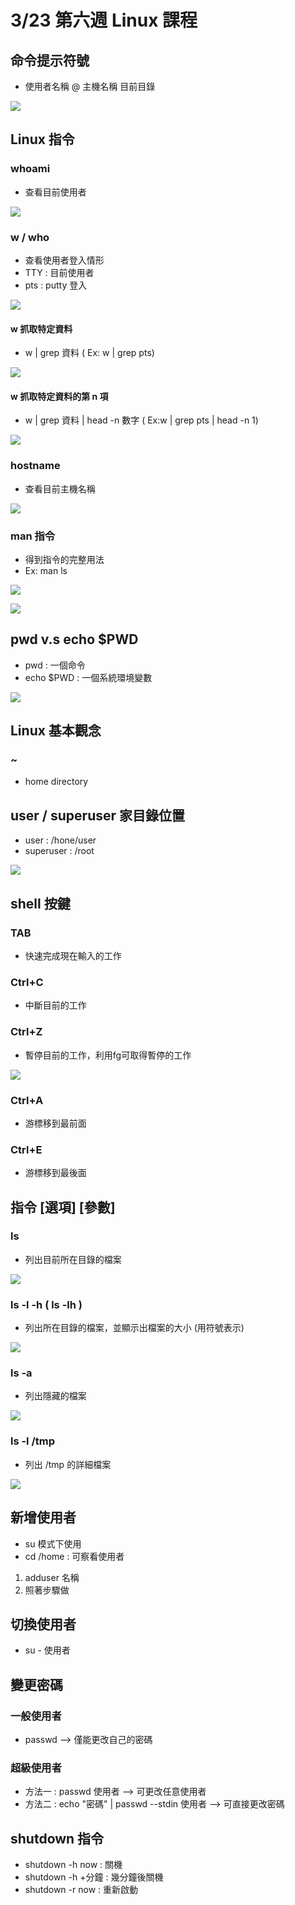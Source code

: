 # 3/23 第六週 Linux 課程

## 命令提示符號
* 使用者名稱 @ 主機名稱 目前目錄

![](https://github.com/yucing/linux/blob/main/picture/c.png)

## Linux 指令
### whoami
* 查看目前使用者

![](https://github.com/yucing/linux/blob/main/picture/whoami.png)

### w / who
* 查看使用者登入情形
* TTY : 目前使用者
* pts : putty 登入

![](https://github.com/yucing/linux/blob/main/picture/who.png)

#### w 抓取特定資料
* w | grep 資料 ( Ex: w | grep pts)

![](https://github.com/yucing/linux/blob/main/picture/w2.png)

#### w 抓取特定資料的第 n 項
* w | grep 資料 | head -n 數字 ( Ex:w | grep pts | head -n 1)

![](https://github.com/yucing/linux/blob/main/picture/w3.png)

### hostname
* 查看目前主機名稱

![](https://github.com/yucing/linux/blob/main/picture/hostname.png)

### man 指令
* 得到指令的完整用法
* Ex: man ls

![](https://github.com/yucing/linux/blob/main/picture/man1.png)

![](https://github.com/yucing/linux/blob/main/picture/man2.png)

## pwd v.s echo $PWD
* pwd : 一個命令
* echo $PWD : 一個系統環境變數

![](https://github.com/yucing/linux/blob/main/picture/pwd.png)

## Linux 基本觀念
### ~
* home directory

## user / superuser 家目錄位置
* user : /hone/user
* superuser : /root

![](https://github.com/yucing/linux/blob/main/picture/homedirectory.png)

## shell 按鍵
### TAB
* 快速完成現在輸入的工作

### Ctrl+C
* 中斷目前的工作

### Ctrl+Z
* 暫停目前的工作，利用fg可取得暫停的工作

![](https://github.com/yucing/linux/blob/main/picture/shell.png)

### Ctrl+A
* 游標移到最前面

### Ctrl+E
* 游標移到最後面

## 指令 [選項] [參數]
### ls
* 列出目前所在目錄的檔案

![](https://github.com/yucing/linux/blob/main/picture/c3.png)

### ls -l -h ( ls -lh )
* 列出所在目錄的檔案，並顯示出檔案的大小 (用符號表示)

![](https://github.com/yucing/linux/blob/main/picture/c4.png)

### ls -a
* 列出隱藏的檔案

![](https://github.com/yucing/linux/blob/main/picture/c5.png)

### ls -l /tmp
* 列出 /tmp 的詳細檔案

![](https://github.com/yucing/linux/blob/main/picture/c2.png)

## 新增使用者
* su 模式下使用
* cd /home : 可察看使用者
1. adduser 名稱
2. 照著步驟做

## 切換使用者
* su - 使用者

## 變更密碼
### 一般使用者
* passwd --> 僅能更改自己的密碼

### 超級使用者
* 方法一 : passwd 使用者 --> 可更改任意使用者
* 方法二 : echo "密碼" | passwd --stdin 使用者 --> 可直接更改密碼

## shutdown 指令
* shutdown -h now : 關機
* shutdown -h +分鐘 : 幾分鐘後關機
* shutdown -r now : 重新啟動